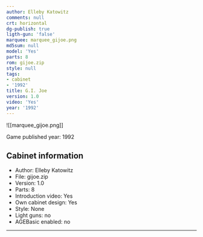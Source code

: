 ```yaml
---
author: Elleby Katowitz
comments: null
crt: horizontal
dg-publish: true
ligth-gun: 'false'
marquee: marquee_gijoe.png
md5sum: null
model: 'Yes'
parts: 8
rom: gijoe.zip
style: null
tags:
- cabinet
- '1992'
title: G.I. Joe
version: 1.0
video: 'Yes'
year: '1992'
---
```


![[marquee_gijoe.png]]

Game published year: 1992

## Cabinet information

- Author: Elleby Katowitz
- File: gijoe.zip
- Version: 1.0
- Parts: 8
- Introduction video: Yes
- Own cabinet design: Yes
- Style: None
- Light guns: no
- AGEBasic enabled: no

---
